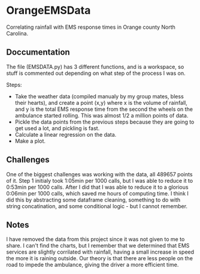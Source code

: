 # OrangeEMSData
Correlating rainfall with EMS response times in Orange county North Carolina.

## Doccumentation
The file (EMSDATA.py) has 3 different functions, and is a workspace, so stuff is commented out depending on what step of the process I was on.

Steps:
* Take the weather data (compiled manualy by my group mates, bless their hearts), and create a point (x,y) where x is the volume of rainfall, and y is the total EMS response time from the second the wheels on the ambulance started rolling. This was almost 1/2 a million points of data.
* Pickle the data points from the previous steps because they are going to get used a lot, and pickling is fast.
* Calculate a linear regression on the data.
* Make a plot.

## Challenges
One of the biggest challenges was working with the data, all 489657 points of it. Step 1 initialy took 1:05min per 1000 calls, but I was able to reduce it to 0:53min per 1000 calls. After I did that I was able to reduce it to a glorious 0:06min per 1000 calls, which saved me hours of computing time. I think I did this by abstracting some dataframe cleaning, something to do with string concatination, and some conditional logic - but I cannot remember.

## Notes
I have removed the data from this project since it was not given to me to share. I can't find the charts, but I remember that we determined that EMS services are slightly corrilated with rainfall, having a small increase in speed the more it is raining outside. Our theory is that there are less people on the road to impede the ambulance, giving the driver a more efficient time.
